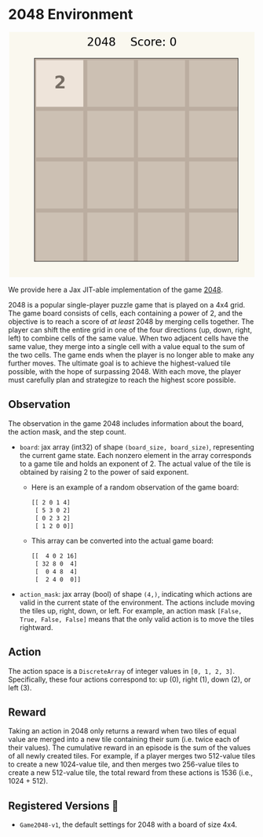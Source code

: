 # 2048 Environment

<p align="center">
    <img src="../env_anim/game_2048.gif" width="500"/>
</p>

We provide here a Jax JIT-able implementation of the game [2048](https://play2048.co/).

2048 is a popular single-player puzzle game that is played on a 4x4 grid. The game board consists of
cells, each containing a power of 2, and the objective is to reach a score of _at least_ 2048 by
merging cells together. The player can shift the entire grid in one of the four directions
(up, down, right, left) to combine cells of the same value. When two adjacent cells have the same
value, they merge into a single cell with a value equal to the sum of the two cells. The game ends
when the player is no longer able to make any further moves. The ultimate goal is to achieve the
highest-valued tile possible, with the hope of surpassing 2048. With each move, the player must
carefully plan and strategize to reach the highest score possible.


## Observation
The observation in the game 2048 includes information about the board, the action mask, and the step
count.

- `board`: jax array (int32) of shape `(board_size, board_size)`, representing the current game
    state. Each nonzero element in the array corresponds to a game tile and holds an exponent of 2.
    The actual value of the tile is obtained by raising 2 to the power of said exponent.

    + Here is an example of a random observation of the game board:
        ```
        [[ 2 0 1 4]
         [ 5 3 0 2]
         [ 0 2 3 2]
         [ 1 2 0 0]]
        ```

    + This array can be converted into the actual game board:
        ```
        [[  4 0 2 16]
         [ 32 8 0  4]
         [  0 4 8  4]
         [  2 4 0  0]]
        ```

- `action_mask`: jax array (bool) of shape `(4,)`, indicating which actions are valid in the current
state of the environment. The actions include moving the tiles up, right, down, or left. For
example, an action mask `[False, True, False, False]` means that the only valid action is to move
the tiles rightward.


## Action
The action space is a `DiscreteArray` of integer values in `[0, 1, 2, 3]`. Specifically, these four
actions correspond to: up (0), right (1), down (2), or left (3).


## Reward
Taking an action in 2048 only returns a reward when two tiles of equal value are merged into a new
tile containing their sum (i.e. twice each of their values). The cumulative reward in an episode is
the sum of the values of all newly created tiles. For example, if a player merges two 512-value
tiles to create a new 1024-value tile, and then merges two 256-value tiles to create a new 512-value
tile, the total reward from these actions is 1536 (i.e., 1024 + 512).


## Registered Versions 📖
- `Game2048-v1`, the default settings for 2048 with a board of size 4x4.
